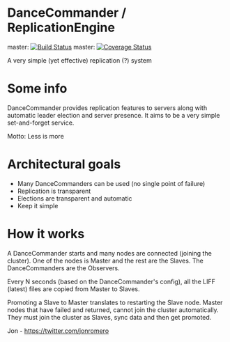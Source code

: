 DanceCommander / ReplicationEngine 
========================
master: [![Build Status](https://travis-ci.org/jonromero/ReplicationEngine.svg)](https://travis-ci.org/jonromero/ReplicationEngine) master: [![Coverage Status](https://coveralls.io/repos/linearregression/ReplicationEngine/badge.svg?branch=usecoveralls&service=github)](https://coveralls.io/github/linearregression/ReplicationEngine?branch=usecoveralls)

A very simple (yet effective) replication (?) system 

# Some info
DanceCommander provides replication features to servers along with automatic leader election and server presence.
It aims to be a very simple set-and-forget service.

Motto: Less is more

# Architectural goals
+ Many DanceCommanders can be used (no single point of failure)
+ Replication is transparent
+ Elections are transparent and automatic
+ Keep it simple

# How it works
A DanceCommander starts and many nodes are connected (joining the cluster).
One of the nodes is Master and the rest are the Slaves.
The DanceCommanders are the Observers.

Every N seconds (based on the DanceCommander's config), all the LIFF (latest) files
are copied from Master to Slaves.

Promoting a Slave to Master translates to restarting the Slave node.
Master nodes that have failed and returned, cannot join the cluster automatically.
They must join the cluster as Slaves, sync data and then get promoted.


Jon - https://twitter.com/jonromero


